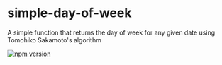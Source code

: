 # simple-day-of-week
A simple function that returns the day of week for any given date using Tomohiko Sakamoto's algorithm

[![npm version](https://img.shields.io/npm/v/simple-day-of-week.svg?style=flat)](https://www.npmjs.com/package/simple-day-of-week)

